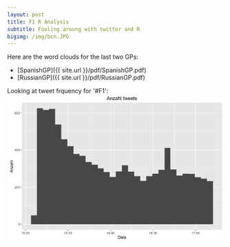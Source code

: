 ```yaml
---
layout: post
title: F1 R Analysis
subtitle: Fooling aroung with twitter and R
bigimg: /img/bcn.JPG
---
```


Here are the word clouds for the last two GPs:

- [SpanishGP]({{ site.url }}/pdf/SpanishGP.pdf)
- [RussianGP]({{ site.url }}/pdf/RussianGP.pdf)

Looking at tweet frquency for '#F1':
![Frequency](img/Frequency.png)

